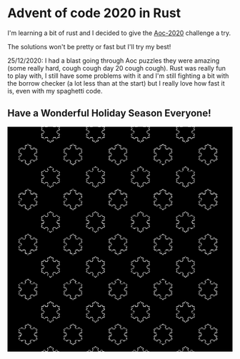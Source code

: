 # Advent of code 2020 in Rust
I'm learning a bit of rust and I decided to give the [Aoc-2020](https://adventofcode.com/2020) challenge a try.

The solutions won't be pretty or fast but I'll try my best!

25/12/2020: I had a blast going through Aoc puzzles they were amazing (some really hard, cough cough day 20 cough cough).
Rust was really fun to play with, I still have some problems with it and I'm still fighting a bit with the borrow checker (a lot less than at the start) but I really love how fast it is, even with my spaghetti code.

## Have a Wonderful Holiday Season Everyone! 

![koch flakes](https://raw.githubusercontent.com/fratorgano/advent_of_code_2020/main/snow.gif)
